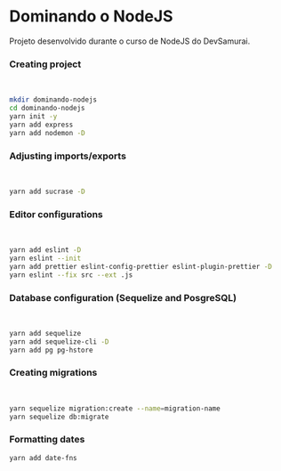 # Dominando o NodeJS

Projeto desenvolvido durante o curso de NodeJS do DevSamurai.

### Creating project
<br>

```bash
mkdir dominando-nodejs
cd dominando-nodejs
yarn init -y
yarn add express
yarn add nodemon -D
```
### Adjusting imports/exports
<br>

```bash
yarn add sucrase -D
```
### Editor configurations
<br>

```bash
yarn add eslint -D
yarn eslint --init
yarn add prettier eslint-config-prettier eslint-plugin-prettier -D
yarn eslint --fix src --ext .js
```
### Database configuration (Sequelize and PosgreSQL)
<br>

```bash
yarn add sequelize
yarn add sequelize-cli -D
yarn add pg pg-hstore
```
### Creating migrations
<br>

```bash
yarn sequelize migration:create --name=migration-name
yarn sequelize db:migrate
```

### Formatting dates

```bash
yarn add date-fns
```
